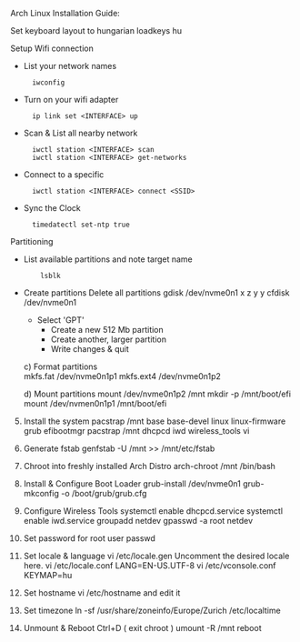 Arch Linux Installation Guide:

Set keyboard layout to hungarian
		loadkeys hu
    
Setup Wifi connection

- List your network <INTERFACE> names

		iwconfig

- Turn on your wifi adapter 

		ip link set <INTERFACE> up
	
- Scan & List all nearby network <SSID>

		iwctl station <INTERFACE> scan
		iwctl station <INTERFACE> get-networks

- Connect to a specific <SSID>

		iwctl station <INTERFACE> connect <SSID>

- Sync the Clock

		timedatectl set-ntp true        

Partitioning

- List available partitions and note target <DISK> name

          lsblk
        
- Create partitions
    	Delete all partitions 
		gdisk /dev/nvme0n1
		x z y y 
        cfdisk /dev/nvme0n1
	- Select 'GPT'
        - Create a new 512 Mb partition
        - Create another, larger partition 
        - Write changes & quit
        
    c) Format partitions  
    	mkfs.fat /dev/nvme0n1p1
	mkfs.ext4 /dev/nvme0n1p2
    
    d) Mount partitions
    	mount /dev/nvme0n1p2 /mnt
	mkdir -p /mnt/boot/efi
	mount /dev/nvmen0n1p1 /mnt/boot/efi
    
5. Install the system
	pacstrap /mnt base base-devel linux linux-firmware grub efibootmgr
	pacstrap /mnt dhcpcd iwd wireless_tools vi

6. Generate fstab
	genfstab -U /mnt >> /mnt/etc/fstab
	
7. Chroot into freshly installed Arch Distro
	arch-chroot /mnt /bin/bash	
	
8. Install & Configure Boot Loader
	grub-install /dev/nvme0n1
	grub-mkconfig -o /boot/grub/grub.cfg
	
9. Configure Wireless Tools
	systemctl enable dhcpcd.service
	systemctl enable iwd.service
	groupadd netdev
	gpasswd -a root netdev
	
10. Set password for root user
	passwd

11. Set locale & language
	vi /etc/locale.gen
	Uncomment the desired locale here.
	vi /etc/locale.conf
	LANG=EN-US.UTF-8
	vi /etc/vconsole.conf
	KEYMAP=hu
		
12. Set hostname
	vi /etc/hostname and edit it 

13. Set timezone
	ln -sf /usr/share/zoneinfo/Europe/Zurich /etc/localtime

14. Unmount & Reboot 
	Ctrl+D ( exit chroot )
	umount -R /mnt
	reboot
